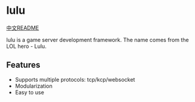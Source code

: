 # lulu

[中文README](./REAEMD_zh.md)

lulu is a game server development framework. The name comes from the LOL hero - Lulu.

## Features

* Supports multiple protocols: tcp/kcp/websocket
* Modularization
* Easy to use